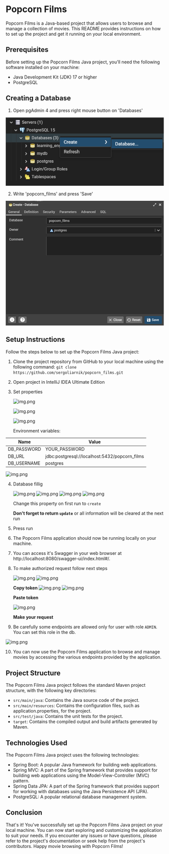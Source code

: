 # Popcorn Films
Popcorn Films is a Java-based project that allows users to browse and manage a collection of movies. 
This README provides instructions on how to set up the project and get it running on your local environment.
## Prerequisites
Before setting up the Popcorn Films Java project, you'll need the following software installed on your machine:

* Java Development Kit (JDK) 17 or higher
* PostgreSQL
## Creating a Database
1. Open pgAdmin 4 and press right mouse button on 'Databases'

 ![img.png](readmePhotos/settingDB1.png)

2. Write 'popcorn_films' and press 'Save'

![img.png](readmePhotos/settingDB2.png)

## Setup Instructions
Follow the steps below to set up the Popcorn Films Java project:

1. Clone the project repository from GitHub to your local machine using the following command:
```git clone https://github.com/sergoliarnik/popcorn_films.git```
2. Open project in IntelliJ IDEA Ultimate Edition
3. Set properties

    ![img.png](readmePhotos/settingEnvVar1.png)

    ![img.png](readmePhotos/settingEnvVar2.png)

    ![img.png](readmePhotos/settingEnvVar3.png)

    Environment variables:

| Name        | Value                                          |
|-------------|------------------------------------------------|
| DB_PASSWORD | YOUR_PASSWORD                                  |
| DB_URL      | jdbc:postgresql://localhost:5432/popcorn_films |
| DB_USERNAME | postgres                                       |

![img.png](readmePhotos/settingEnvVar4.png)

4. Database fillig

    ![img.png](readmePhotos/fillingDB1.png)
    ![img.png](readmePhotos/fillingDB2.png)
    ![img.png](readmePhotos/fillingDB3.png)
    ![img.png](readmePhotos/fillingDB4.png)

    Change this property on first run to ```create```

    **Don't forget to return ```update```** or all information will be cleared at the next run
5. Press run
6. The Popcorn Films application should now be running locally on your machine. 
7. You can access it's Swagger in your web browser 
 at http://localhost:8080/swagger-ui/index.html#/.
8. To make authorized request follow next steps

   ![img.png](readmePhotos/swaggerWorkflow1.png)
   ![img.png](readmePhotos/swaggerWorkflow2.png)

   **Copy token**
   ![img.png](readmePhotos/swaggerWorkflow3.png)
   ![img.png](readmePhotos/swaggerWorkflow4.png)

   **Paste token**

   ![img.png](readmePhotos/swaggerWorkflow5.png)

   **Make your request**
9. Be carefully some endpoints are allowed only for user with role `ADMIN`. You can set this role in the db.

![img.png](readmePhotos/settingAdmin.png)

10. You can now use the Popcorn Films application to browse and manage
movies by accessing the various endpoints provided by the application.
## Project Structure
The Popcorn Films Java project follows the standard Maven project structure, with the following key directories:

* `src/main/java`: Contains the Java source code of the project.
* `src/main/resources`: Contains the configuration files, such as application.properties, for the project.
* `src/test/java`: Contains the unit tests for the project.
* `target`: Contains the compiled output and build artifacts generated by Maven.

## Technologies Used
The Popcorn Films Java project uses the following technologies:

* Spring Boot: A popular Java framework for building web applications.
* Spring MVC: A part of the Spring framework that provides support for building web applications using the Model-View-Controller (MVC) pattern.
* Spring Data JPA: A part of the Spring framework that provides support for working with databases using the Java Persistence API (JPA).
* PostgreSQL: A popular relational database management system.

## Conclusion
That's it! You've successfully set up the Popcorn Films Java project on your local machine. You can now start exploring 
and customizing the application to suit your needs. If you encounter any issues or have questions, please refer to the 
project's documentation or seek help from the project's contributors. 
Happy movie browsing with Popcorn Films!



